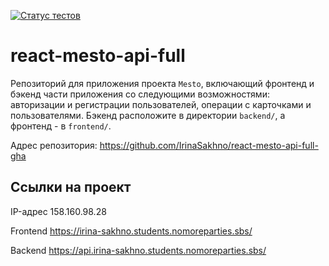 [![Статус тестов](../../actions/workflows/tests.yml/badge.svg)](../../actions/workflows/tests.yml)

# react-mesto-api-full
Репозиторий для приложения проекта `Mesto`, включающий фронтенд и бэкенд части приложения со следующими возможностями: авторизации и регистрации пользователей, операции с карточками и пользователями. Бэкенд расположите в директории `backend/`, а фронтенд - в `frontend/`. 

Адрес репозитория: https://github.com/IrinaSakhno/react-mesto-api-full-gha

## Ссылки на проект

IP-адрес 158.160.98.28

Frontend https://irina-sakhno.students.nomoreparties.sbs/

Backend https://api.irina-sakhno.students.nomoreparties.sbs/
